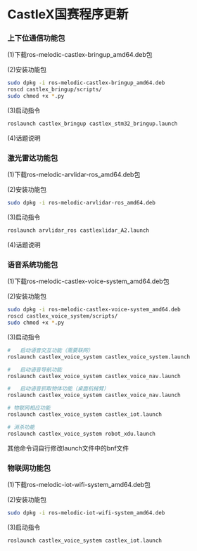 #   CastleX国赛程序更新
### 上下位通信功能包
(1)下载ros-melodic-castlex-bringup_amd64.deb包

(2)安装功能包
```bash
sudo dpkg -i ros-melodic-castlex-bringup_amd64.deb
roscd castlex_bringup/scripts/
sudo chmod +x *.py
```

(3)启动指令
```bash
roslaunch castlex_bringup castlex_stm32_bringup.launch
```

(4)话题说明



### 激光雷达功能包
(1)下载ros-melodic-arvlidar-ros_amd64.deb包

(2)安装功能包
```bash
sudo dpkg -i ros-melodic-arvlidar-ros_amd64.deb
```

(3)启动指令
```bash
roslaunch arvlidar_ros castlexlidar_A2.launch
```

(4)话题说明

### 语音系统功能包
(1)下载ros-melodic-castlex-voice-system_amd64.deb包

(2)安装功能包
```bash
sudo dpkg -i ros-melodic-castlex-voice-system_amd64.deb
roscd castlex_voice_system/scripts/
sudo chmod +x *.py
```

(3)启动指令
```bash
#   启动语音交互功能（需要联网）
roslaunch castlex_voice_system castlex_voice_system.launch

#   启动语音导航功能
roslaunch castlex_voice_system castlex_voice_nav.launch

#   启动语音抓取物体功能（桌面机械臂）
roslaunch castlex_voice_system castlex_voice_nav.launch

# 物联网相应功能
roslaunch castlex_voice_system castlex_iot.launch

# 消杀功能
roslaunch castlex_voice_system robot_xdu.launch
```

其他命令词自行修改launch文件中的bnf文件

### 物联网功能包
(1)下载ros-melodic-iot-wifi-system_amd64.deb包

(2)安装功能包
```bash
sudo dpkg -i ros-melodic-iot-wifi-system_amd64.deb
```

(3)启动指令
```bash
roslaunch castlex_voice_system castlex_iot.launch
```


